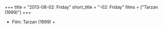 +++
title = "2013-08-02: Friday"
short_title = "-02: Friday"
films = ["Tarzan (1999)"]
+++


* Film: Tarzan (1999) +
